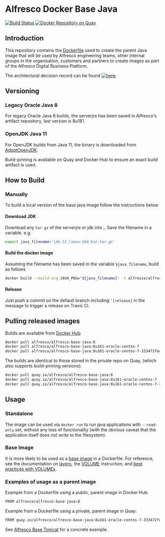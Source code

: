 # Alfresco Docker Base Java

[![Build Status](https://travis-ci.com/Alfresco/alfresco-docker-base-java.svg?branch=master)](https://travis-ci.com/Alfresco/alfresco-docker-base-java)
[![Docker Repository on Quay](https://quay.io/repository/alfresco/alfresco-base-java/status?token=7b035610-24b5-4ed7-a95f-6e812628cd8e "Docker Repository on Quay")](https://quay.io/repository/alfresco/alfresco-base-java)

## Introduction

This repository contains the [Dockerfile](Dockerfile) used to create the parent Java image that
will be used by Alfresco engineering teams, other internal groups in the
organisation, customers and partners to create images as part of the Alfresco
Digital Business Platform.

The architectural decision record can be found [![here](https://img.shields.io/badge/Anaxes%20ADR%205--green.svg?longCache=true&style=plastic)](https://github.com/Alfresco/alfresco-anaxes-shipyard/blob/master/docs/adrs/0005-base-java-docker-image-composition.md).

## Versioning

### Legacy Oracle Java 8

For legacy Oracle Java 8 builds, the serverjre has been saved in Alfresco's artifact repository, last version is 8u181.

### OpenJDK Java 11

For OpenJDK builds from Java 11, the binary is downloaded from [AdoptOpenJDK](https://github.com/AdoptOpenJDK/openjdk11-upstream-binaries).

Build-pinning is available on Quay and Docker Hub to ensure an exact build artifact is used.

## How to Build

### Manually

To build a local version of the base java image follow the instructions below

#### Download JDK

Download any `tar.gz` of the serverjre or jdk into [.](.). Save the filename in
a variable. e.g.

```bash
export java_filename='jdk-11_linux-x64_bin.tar.gz'
```

#### Build the docker image

Assuming the filename has been saved in the variable `$java_filename`, build as follows

```bash
docker build --build-arg JAVA_PKG="${java_filename}" -t alfresco/alfresco-base-java .
```

#### Release

Just push a commit on the default branch including `'[release]` in the message to trigger a release on Travis CI.

## Pulling released images

Builds are available from [Docker Hub](https://hub.docker.com/r/alfresco/alfresco-base-java):

```bash
docker pull alfresco/alfresco-base-java:8
docker pull alfresco/alfresco-base-java:8u161-oracle-centos-7
docker pull alfresco/alfresco-base-java:8u161-oracle-centos-7-333472fed423
```

The builds are identical to those stored in the private repo on Quay,
(which also supports build-pinning versions).

```bash
docker pull quay.io/alfresco/alfresco-base-java:8
docker pull quay.io/alfresco/alfresco-base-java:8u161-oracle-centos-7
docker pull quay.io/alfresco/alfresco-base-java:8u161-oracle-centos-7-333472fed423
```

## Usage

### Standalone

The image can be used via `docker run` to run java applications
with `--read-only` set, without any loss of functionality (with the
obvious caveat that the application itself does not write to the filesystem).

### Base Image

It is more likely to be used as a [base image](https://docs.docker.com/glossary/?term=parent%20image#base-image) in a Dockerfile.
For reference, see the documentation on [layers](https://docs.docker.com/storage/storagedriver/#container-and-layers),
the [VOLUME](https://docs.docker.com/engine/reference/builder/#volume)
instruction, and [best practices with VOLUMEs](https://docs.docker.com/develop/develop-images/dockerfile_best-practices/#volume).

### Examples of usage as a parent image

Example from a Dockerfile using a public, parent image in Docker Hub.

```bash
FROM alfresco/alfresco-base-java:8
```

Example from a Dockerfile using a private, parent image in Quay:

```bash
FROM quay.io/alfresco/alfresco-base-java:8u161-oracle-centos-7-333472fed423
```

See [Alfresco Base Tomcat](https://github.com/Alfresco/alfresco-docker-base-tomcat/blob/master/Dockerfile) for a concrete example.
